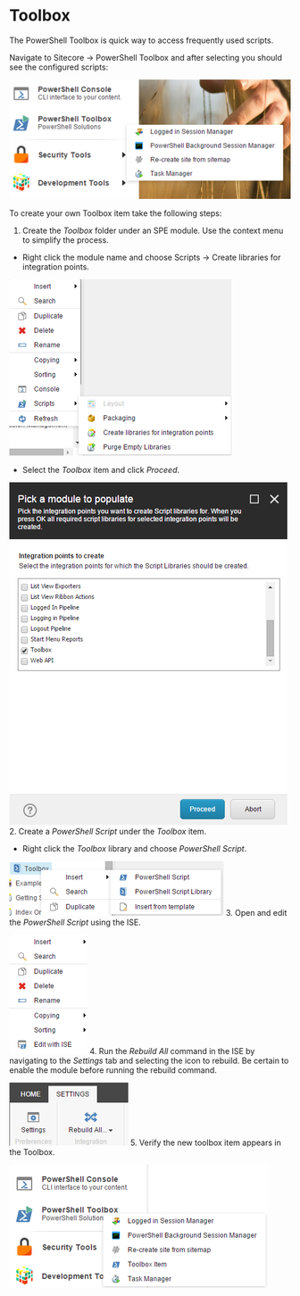# Toolbox

The PowerShell Toolbox is quick way to access frequently used scripts.

Navigate to Sitecore -> PowerShell Toolbox and after selecting you should see the configured scripts:

![Toolbox](images/screenshots/toolbox-shortcut.png)

To create your own Toolbox item take the following steps:
1. Create the *Toolbox* folder under an SPE module. Use the context menu to simplify the process.
 * Right click the module name and choose Scripts -> Create libraries for integration points.

![Module Libraries](images/screenshots/module-createlibraries.png)
 * Select the *Toolbox* item and click *Proceed*.

![Module Toolbox Library](images/screenshots/module-createtoolboxlibrary.png)
2. Create a *PowerShell Script* under the *Toolbox* item.
 * Right click the *Toolbox* library and choose *PowerShell Script*.

![Libary Script](images/screenshots/library-createscript.png)
3. Open and edit the *PowerShell Script* using the ISE.

![ISE Edit](images/screenshots/script-editise.png)
4. Run the *Rebuild All* command in the ISE by navigating to the *Settings* tab and selecting the icon to rebuild. Be certain to enable the module before running the rebuild command.

![ISE Settings Tab](images/screenshots/ise-settingstab.png)
5. Verify the new toolbox item appears in the Toolbox.

![Toolbox Item](images/screenshots/toolbox-newitem.png)



